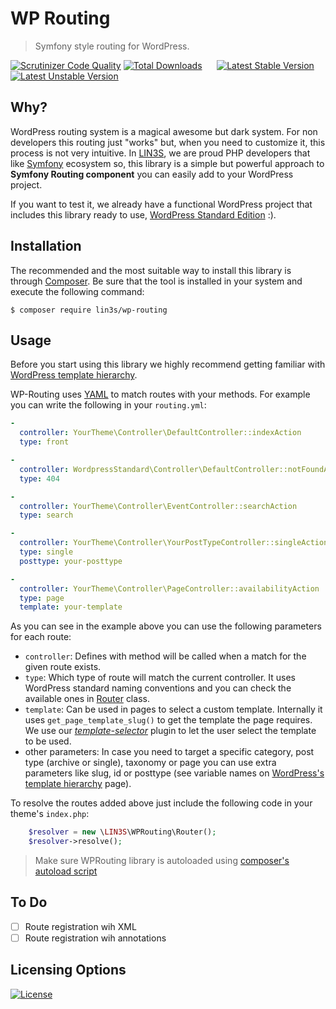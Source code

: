 # WP Routing
> Symfony style routing for WordPress.

[![Scrutinizer Code Quality](https://scrutinizer-ci.com/g/LIN3S/WPRouting/badges/quality-score.png?b=master)](https://scrutinizer-ci.com/g/LIN3S/WPRouting/?branch=master)
[![Total Downloads](https://poser.pugx.org/lin3s/wp-routing/downloads)](https://packagist.org/packages/lin3s/wp-routing)
&nbsp;&nbsp;&nbsp;&nbsp;
[![Latest Stable Version](https://poser.pugx.org/lin3s/wp-routing/v/stable.svg)](https://packagist.org/packages/lin3s/wp-routing)
[![Latest Unstable Version](https://poser.pugx.org/lin3s/wp-routing/v/unstable.svg)](https://packagist.org/packages/lin3s/wp-routing)

## Why?
WordPress routing system is a magical awesome but dark system. For non developers this routing just "works" but,
when you need to customize it, this process is not very intuitive. In [LIN3S][1], we are proud PHP developers that like
[Symfony][2] ecosystem so, this library is a simple but powerful approach to **Symfony Routing component** you can 
easily add to your WordPress project.

If you want to test it, we already have a functional WordPress project that includes this library ready to use,
[WordPress Standard Edition][3] :).

## Installation
The recommended and the most suitable way to install this library is through [Composer][4]. Be sure that the tool is
installed in your system and execute the following command:
```
$ composer require lin3s/wp-routing
```

## Usage
Before you start using this library we highly recommend getting familiar with [WordPress template hierarchy][5].

WP-Routing uses [YAML][6] to match routes with your methods. For example you can write the following in your 
`routing.yml`:

```yaml
-
  controller: YourTheme\Controller\DefaultController::indexAction
  type: front

-
  controller: WordpressStandard\Controller\DefaultController::notFoundAction
  type: 404

-
  controller: YourTheme\Controller\EventController::searchAction
  type: search

-
  controller: YourTheme\Controller\YourPostTypeController::singleAction
  type: single
  posttype: your-posttype

-
  controller: YourTheme\Controller\PageController::availabilityAction
  type: page
  template: your-template
```

As you can see in the example above you can use the following parameters for each route:

* `controller`: Defines with method will be called when a match for the given route exists.
* `type`: Which type of route will match the current controller. It uses WordPress standard naming conventions and you can
check the available ones in [Router][7] class.
* `template`: Can be used in pages to select a custom template. Internally it uses `get_page_template_slug()` to get the
template the page requires. We use our [*template-selector*][9] plugin to let the user select the template to be used.
* other parameters: In case you need to target a specific category, post type (archive or single), taxonomy or page you
can use extra parameters like slug, id or posttype (see variable names on [WordPress's template hierarchy][5] page).

To resolve the routes added above just include the following code in your theme's `index.php`:

```php
    $resolver = new \LIN3S\WPRouting\Router();
    $resolver->resolve();
```

> Make sure WPRouting library is autoloaded using [composer's autoload script][8]

## To Do
- [ ] Route registration wih XML
- [ ] Route registration wih annotations

## Licensing Options
[![License](https://poser.pugx.org/lin3s/wp-routing/license.svg)](https://github.com/LIN3S/WPRouting/blob/master/LICENSE)

[1]: http://lin3s.com
[2]: https://symfony.com/
[3]: https://github.com/LIN3S/WordpressStandard
[4]: https://getcomposer.org/
[5]: https://wphierarchy.com/
[6]: http://yaml.org/
[7]: https://github.com/LIN3S/WPRouting/blob/master/src/Router.php
[8]: https://getcomposer.org/doc/01-basic-usage.md#autoloading
[9]: https://github.com/LIN3S/WPTemplateSelector
